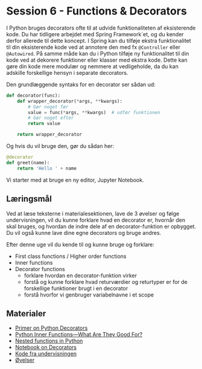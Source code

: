 # Session 6 - Functions & Decorators

I Python bruges decorators ofte til at udvide funktionaliteten af eksisterende kode. Du har tidligere arbejdet med Spring Framework´et, og du kender derfor allerede til dette koncept. I Spring kan du tilføje ekstra funktionalitet til din eksisterende kode ved at annotere den med fx `@Controller` eller `@Autowired`. På samme måde kan du i Python tilføje ny funktionalitet til din kode ved at dekorere funktioner eller klasser med ekstra kode. Dette kan gøre din kode mere modulær og nemmere at vedligeholde, da du kan adskille forskellige hensyn i separate decorators.

Den grundlæggende syntaks for en decorator ser sådan ud:

```python
def decorator(func):
    def wrapper_decorator(*args, **kwargs):
        # Gør noget før
        value = func(*args, **kwargs)  # udfør funktionen
        # Gør noget efter
        return value

    return wrapper_decorator
```

Og hvis du vil bruge den, gør du sådan her:

```python
@decorator
def greet(name):
    return 'Hello ' + name
```

Vi starter med at bruge en ny editor, Jupyter Notebook.

## Læringsmål

Ved at læse teksterne i materialesektionen, lave de 3 øvelser og følge undervisningen, vil du kunne forklare hvad en decorator er, hvornår den skal bruges, og hvordan de indre dele af en decorator-funktion er opbygget. Du vil også kunne lave dine egne decorators og bruge andres.

Efter denne uge vil du kende til og kunne bruge og forklare:

- First class functions / Higher order functions
- Inner functions
- Decorator functions
  - forklare hvordan en decorator-funktion virker
  - forstå og kunne forklare hvad returværdier og returtyper er for de forskellige funktioner brugt i en decorator
  - forstå hvorfor vi genbruger variabelnavne i et scope

## Materialer

- [Primer on Python Decorators](https://realpython.com/primer-on-python-decorators/)
- [Python Inner Functions—What Are They Good For?](https://realpython.com/inner-functions-what-are-they-good-for/)
- [Nested functions in Python](https://www.pythonmorsels.com/nested-functions/)
- [Notebook on Decorators](notebooks/Decorators.ipynb)
- [Kode fra undervisningen](kode_fra_undervisningen.ipynb)
- [Øvelser](exercises.md)

<!--
- [Code examples from teachings](https://github.com/python-elective-kea/spring2023-code-examples-from-teachings/tree/master/ses6) 
-->